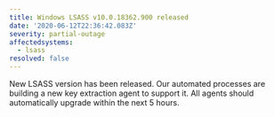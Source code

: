 ```yaml
---
title: Windows LSASS v10.0.18362.900 released
date: '2020-06-12T22:36:42.083Z'
severity: partial-outage
affectedsystems:
  - lsass
resolved: false
---
```

New LSASS version has been released. Our automated processes are building a new key extraction agent to support it. All agents should automatically upgrade within the next 5 hours.

<!--- language code: en -->
